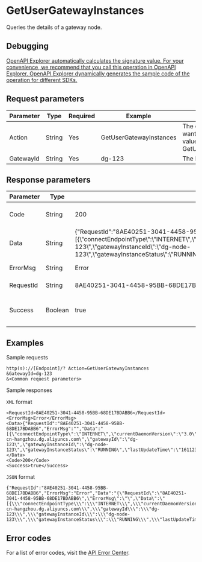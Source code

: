 # GetUserGatewayInstances

Queries the details of a gateway node.

## Debugging

[OpenAPI Explorer automatically calculates the signature value. For your convenience, we recommend that you call this operation in OpenAPI Explorer. OpenAPI Explorer dynamically generates the sample code of the operation for different SDKs.](https://api.aliyun.com/#product=dg&api=GetUserGatewayInstances&type=RPC&version=2019-03-27)

## Request parameters

|Parameter|Type|Required|Example|Description|
|---------|----|--------|-------|-----------|
|Action|String|Yes|GetUserGatewayInstances|The operation that you want to perform. Set the value to GetUserGatewayInstances. |
|GatewayId|String|Yes|dg-123|The ID of the gateway. |

## Response parameters

|Parameter|Type|Example|Description|
|---------|----|-------|-----------|
|Code|String|200|The HTTP status code. |
|Data|String|\{"RequestId":"8AE40251-3041-4458-95BB-68DE17BDABB6","ErrorMsg":"","Data":"\[\{\\"connectEndpointType\\":\\"INTERNET\\",\\"currentDaemonVersion\\":\\"3.0\\",\\"currentVersion\\":\\"3.0\\",\\"endPoint\\":\\"pub-cn-hangzhou.dg.aliyuncs.com\\",\\"gatewayId\\":\\"dg-123\\",\\"gatewayInstanceId\\":\\"dg-node-123\\",\\"gatewayInstanceStatus\\":\\"RUNNING\\",\\"lastUpdateTime\\":\\"1611232930000\\",\\"localIP\\":\\"172.16.144.173\\",\\"message\\":\\"\\",\\"outputIP\\":\\"172.16.144.173\\"\}\]","Code":"","Success":true\}|The response data. |
|ErrorMsg|String|Error|The error message. |
|RequestId|String|8AE40251-3041-4458-95BB-68DE17BDABB6|The ID of the request. |
|Success|Boolean|true|Indicates whether the call is successful. |

## Examples

Sample requests

```
http(s)://[Endpoint]/? Action=GetUserGatewayInstances
&GatewayId=dg-123
&<Common request parameters>
```

Sample responses

`XML` format

```
<RequestId>8AE40251-3041-4458-95BB-68DE17BDABB6</RequestId>
<ErrorMsg>Error</ErrorMsg>
<Data>{"RequestId":"8AE40251-3041-4458-95BB-68DE17BDABB6","ErrorMsg":"","Data":"[{\"connectEndpointType\":\"INTERNET\",\"currentDaemonVersion\":\"3.0\",\"currentVersion\":\"3.0\",\"endPoint\":\"pub-cn-hangzhou.dg.aliyuncs.com\",\"gatewayId\":\"dg-123\",\"gatewayInstanceId\":\"dg-node-123\",\"gatewayInstanceStatus\":\"RUNNING\",\"lastUpdateTime\":\"1611232930000\",\"localIP\":\"172.16.144.173\",\"message\":\"\",\"outputIP\":\"172.16.144.173\"}]","Code":"","Success":true}</Data>
<Code>200</Code>
<Success>true</Success>
```

`JSON` format

```
{"RequestId":"8AE40251-3041-4458-95BB-68DE17BDABB6","ErrorMsg":"Error","Data":"{\"RequestId\":\"8AE40251-3041-4458-95BB-68DE17BDABB6\",\"ErrorMsg\":\"\",\"Data\":\"[{\\\"connectEndpointType\\\":\\\"INTERNET\\\",\\\"currentDaemonVersion\\\":\\\"3.0\\\",\\\"currentVersion\\\":\\\"3.0\\\",\\\"endPoint\\\":\\\"pub-cn-hangzhou.dg.aliyuncs.com\\\",\\\"gatewayId\\\":\\\"dg-123\\\",\\\"gatewayInstanceId\\\":\\\"dg-node-123\\\",\\\"gatewayInstanceStatus\\\":\\\"RUNNING\\\",\\\"lastUpdateTime\\\":\\\"1611232930000\\\",\\\"localIP\\\":\\\"172.16.144.173\\\",\\\"message\\\":\\\"\\\",\\\"outputIP\\\":\\\"172.16.144.173\\\"}]\",\"Code\":\"\",\"Success\":true}","Code":"200","Success":"true"}
```

## Error codes

For a list of error codes, visit the [API Error Center](https://error-center.alibabacloud.com/status/product/dg).

